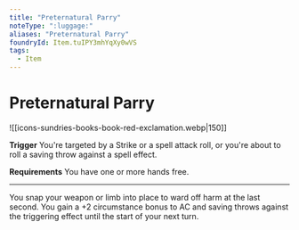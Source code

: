 ```yaml
---
title: "Preternatural Parry"
noteType: ":luggage:"
aliases: "Preternatural Parry"
foundryId: Item.tuIPY3mhYqXy0wVS
tags:
  - Item
---
```


# Preternatural Parry
![[icons-sundries-books-book-red-exclamation.webp|150]]

**Trigger** You're targeted by a Strike or a spell attack roll, or you're about to roll a saving throw against a spell effect.

**Requirements** You have one or more hands free.

* * *

You snap your weapon or limb into place to ward off harm at the last second. You gain a +2 circumstance bonus to AC and saving throws against the triggering effect until the start of your next turn.

